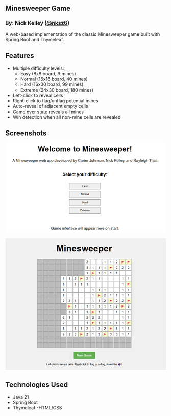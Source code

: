 ## Minesweeper Game
### By: Nick Kelley ([@nksz6](https://github.com/nksz6))

A web-based implementation of the classic Minesweeper game built with Spring Boot and Thymeleaf.

## Features

- Multiple difficulty levels:
  - Easy (8x8 board, 9 mines)
  - Normal (16x16 board, 40 mines)
  - Hard (16x30 board, 99 mines)
  - Extreme (24x30 board, 180 mines)
- Left-click to reveal cells
- Right-click to flag/unflag potential mines
- Auto-reveal of adjacent empty cells
- Game over state reveals all mines
- Win detection when all non-mine cells are revealed

## Screenshots

![Minesweeper screenshot of home.](assets/Minesweeper-home-sc.png)

![Game in progress.](assets/Minesweeper-gameinprog-sc.png)


## Technologies Used
- Java 21
- Spring Boot
- Thymeleaf
-HTML/CSS